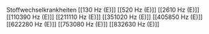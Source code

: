 Stoffwechselkrankheiten
[[130 Hz (E)]]
[[520 Hz (E)]]
[[2610 Hz (E)]]
[[110390 Hz (E)]]
[[211110 Hz (E)]]
[[351020 Hz (E)]]
[[405850 Hz (E)]]
[[622280 Hz (E)]]
[[753080 Hz (E)]]
[[832630 Hz (E)]]